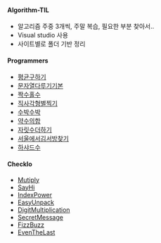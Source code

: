 #### Algorithm-TIL

- 알고리즘 주중 3개씩, 주말 복습, 필요한 부분 찾아서..
- Visual studio 사용
- 사이트별로 폴더 기반 정리

#### Programmers

  - [평균구하기](Programmers/Level_1/평균구하기.md)
  - [문자열다루기기본](Programmers/Level_1/문자열다루기기본.md)
  - [짝수홀수](Programmers/Level_1/짝수홀수.md)
  - [직사각형별찍기](Programmers/Level_1/직사각형별찍기.md)
  - [수박수박](Programmers/Level_1/수박수박.md)
  - [약수의합](Programmers/Level_1/약수의합.md)
  - [자릿수더하기](Programmers/Level_1/자릿수더하기.md)
  - [서울에서김서방찾기](Programmers/Level_1/서울에서김서방찾기.md)
  - [하샤드수](Programmers/Level_1/하샤드수.md)



#### CheckIo

  - [Mutiply](Checkio/Elementary/Multiply.md)
  - [SayHi](Checkio/Elementary/SayHi.md)
  - [IndexPower](Checkio/Elementary/IndexPower.md)
  - [EasyUnpack](Checkio/Elementary/EasyUnpack.md)
  - [DigitMultiplication](Checkio/Elementary/DigitMultiplication.md)
  - [SecretMessage](Checkio/Elementary/SecretMessage.md)
  - [FizzBuzz](Checkio/Elementary/FizzBuzz.md)
  - [EvenTheLast](Checkio/Elementary/EvenTheLast.md)

